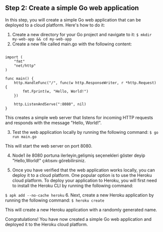 ## Step 2: Create a simple Go web application

In this step, you will create a simple Go web application that can be deployed to a cloud platform. Here's how to do it:

1. Create a new directory for your Go project and navigate to it:
```$ mkdir my-web-app && cd my-web-app```
2. Create a new file called main.go with the following content:
```package main

import (
    "fmt"
    "net/http"
)

func main() {
    http.HandleFunc("/", func(w http.ResponseWriter, r *http.Request) {
        fmt.Fprint(w, "Hello, World!")
    })

    http.ListenAndServe(":8080", nil)
}
```

This creates a simple web server that listens for incoming HTTP requests and responds with the message "Hello, World!".

3. Test the web application locally by running the following command:
```$ go run main.go```

This will start the web server on port 8080.

4. Node1 ile 8080 portuna ilerleyin,gelişmiş seçenekleri göster deyip "Hello,World!" çıktısını görebilirsiniz.

5. Once you have verified that the web application works locally, you can deploy it to a cloud platform. One popular option is to use the Heroku cloud platform. To deploy your application to Heroku, you will first need to install the Heroku CLI by running the following command:

```$ apk add --no-cache heroku```
6. Next, create a new Heroku application by running the following command:
```$ heroku create```

This will create a new Heroku application with a randomly generated name.

Congratulations! You have now created a simple Go web application and deployed it to the Heroku cloud platform.